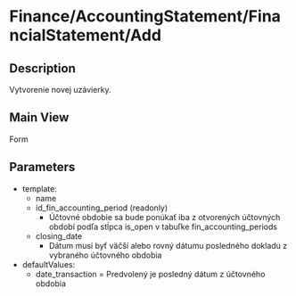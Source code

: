# Finance/AccountingStatement/FinancialStatement/Add

## Description

Vytvorenie novej uzávierky.

## Main View

Form

## Parameters

* template:
  * name
  * id_fin_accounting_period (readonly)
    * Účtovné obdobie sa bude ponúkať iba z otvorených účtovných období podľa stĺpca is_open v tabuľke fin_accounting_periods
  * closing_date
    * Dátum musí byť väčší alebo rovný dátumu posledného dokladu z vybraného účtovného obdobia
* defaultValues:
  * date_transaction = Predvolený je posledný dátum z účtovného obdobia